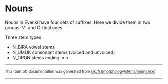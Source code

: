 # Nouns
Nouns in Evenki have four sets of suffixes. 
Here we divide them in two groups: V- and C-final ones.

Three stem types

* N_BIRA vowel stems
* N_UMUK consonant stems (voiced and unvoiced)
* N_ORON stems ending in n

* * *

<small>This (part of) documentation was generated from [src/fst/morphology/stems/nouns.lexc](https://github.com/giellalt/lang-evn/blob/main/src/fst/morphology/stems/nouns.lexc)</small>

---

